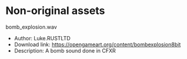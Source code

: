 # Non-original assets

bomb_explosion.wav

- Author: Luke.RUSTLTD
- Download link: https://opengameart.org/content/bombexplosion8bit
- Description: A bomb sound done in CFXR